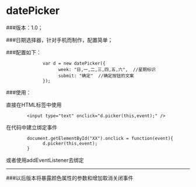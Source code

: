 datePicker
==========
###版本：1.0；

###日期选择器，针对手机而制作，配置简单；

###配置如下：

                  var d = new datePicker({
                        week: "日,一,二,三,四,五,六",  //星期标识
                        submit: "确定"  //确定按钮的文案
                  });

###使用：

直接在HTML标签中使用

            <input type="text" onclick="d.picker(this,event);" />
            
在代码中建立绑定事件

            document.getElementById("XX").onclick = function(event){
                  d.picker(this,event);
            }
  
或者使用addEventListener去绑定
<hr/>
###以后版本将暴露颜色属性的参数和增加取消关闭事件
